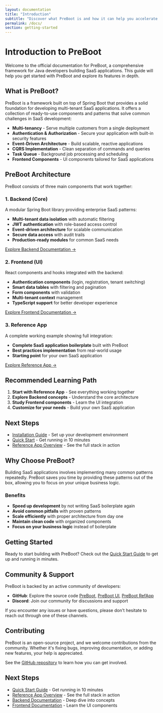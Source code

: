 ```yaml
---
layout: documentation
title: "Introduction"
subtitle: "Discover what PreBoot is and how it can help you accelerate SaaS application development."
permalink: /docs/
section: getting-started
---
```

# Introduction to PreBoot

Welcome to the official documentation for PreBoot, a comprehensive framework for Java developers building SaaS applications. This guide will help you get started with PreBoot and explore its features in depth.

## What is PreBoot?

PreBoot is a framework built on top of Spring Boot that provides a solid foundation for developing multi-tenant SaaS applications. It offers a collection of ready-to-use components and patterns that solve common challenges in SaaS development:

- **Multi-tenancy** - Serve multiple customers from a single deployment
- **Authentication & Authorization** - Secure your application with built-in security features
- **Event-Driven Architecture** - Build scalable, reactive applications
- **CQRS Implementation** - Clean separation of commands and queries
- **Task Queue** - Background job processing and scheduling
- **Frontend Components** - UI components tailored for SaaS applications

## PreBoot Architecture

PreBoot consists of three main components that work together:

### 1. Backend (Core)
A modular Spring Boot library providing enterprise SaaS patterns:
- **Multi-tenant data isolation** with automatic filtering
- **JWT authentication** with role-based access control  
- **Event-driven architecture** for scalable communication
- **Secure data access** with audit trails
- **Production-ready modules** for common SaaS needs

[Explore Backend Documentation →](/docs/backend/concepts/multi-tenancy/)

### 2. Frontend (UI)
React components and hooks integrated with the backend:
- **Authentication components** (login, registration, tenant switching)
- **Smart data tables** with filtering and pagination
- **Form components** with validation
- **Multi-tenant context** management
- **TypeScript support** for better developer experience

[Explore Frontend Documentation →](/docs/frontend/getting-started/)

### 3. Reference App
A complete working example showing full integration:
- **Complete SaaS application boilerplate** built with PreBoot
- **Best practices implementation** from real-world usage
- **Starting point** for your own SaaS application

[Explore Reference App →](/docs/reference-app/overview/)

## Recommended Learning Path

1. **Start with Reference App** - See everything working together
2. **Explore Backend concepts** - Understand the core architecture  
3. **Study Frontend components** - Learn the UI integration
4. **Customize for your needs** - Build your own SaaS application

## Next Steps
- [Installation Guide](/docs/getting-started/installation/) - Set up your development environment
- [Quick Start](/docs/getting-started/quick-start/) - Get running in 10 minutes
- [Reference App Overview](/docs/reference-app/overview/) - See the full stack in action

## Why Choose PreBoot?

Building SaaS applications involves implementing many common patterns repeatedly.
PreBoot saves you time by providing these patterns out of the box, allowing you to focus
on your unique business logic.

### Benefits

- **Speed up development** by not writing SaaS boilerplate again
- **Avoid common pitfalls** with proven patterns
- **Scale efficiently** with proper architecture from day one
- **Maintain clean code** with organized components
- **Focus on your business logic** instead of boilerplate

## Getting Started

Ready to start building with PreBoot?
Check out the [Quick Start Guide](/docs/getting-started/quick-start/) to get up and running in minutes.

## Community & Support

PreBoot is backed by an active community of developers:

- **GitHub**: Explore the source code [PreBoot](https://github.com/preboot-io/preboot), [PreBoot UI](https://github.com/preboot-io/preboot-ui), [PreBoot RefApp](https://github.com/preboot-io/preboot-refapp)
- **Discord**: Join our community for discussions and support

If you encounter any issues or have questions, please don't hesitate to reach out through one of these channels.

## Contributing

PreBoot is an open-source project, and we welcome contributions from the community. Whether it's fixing bugs, improving documentation, or adding new features, your help is appreciated.

See the [GitHub repository](https://github.com/preboot-io/preboot) to learn how you can get involved.

## Next Steps
- [Quick Start Guide](/docs/getting-started/quick-start/) - Get running in 10 minutes  
- [Reference App Overview](/docs/reference-app/overview/) - See the full stack in action
- [Backend Documentation](/docs/backend/concepts/multi-tenancy/) - Deep dive into concepts
- [Frontend Documentation](/docs/frontend/getting-started/) - Learn the UI components
